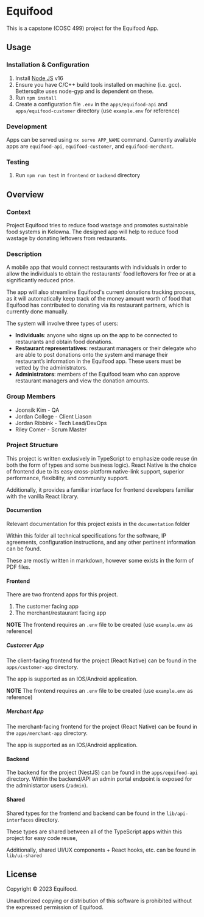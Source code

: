 # Equifood

This is a capstone (COSC 499) project for the Equifood App.

## Usage

### Installation & Configuration

1. Install [Node JS](https://nodejs.org/en/) v16
2. Ensure you have C/C++ build tools installed on machine (i.e. gcc). Bettersqlite uses node-gyp and is dependent on these.
3. Run `npm install`
4. Create a configuration file `.env` in the `apps/equifood-api` and `apps/equifood-customer` directory (use `example.env` for reference)

### Development

Apps can be served using `nx serve APP_NAME` command. Currently available apps are `equifood-api`, `equifood-customer`, and `equifood-merchant`.

### Testing

1. Run `npm run test` in `frontend` or `backend` directory

## Overview

### Context

Project Equifood tries to reduce food wastage and promotes sustainable food systems in Kelowna. The designed app will help to reduce food wastage by donating leftovers from restaurants.

### Description

A mobile app that would connect restaurants with individuals in order to allow the individuals to obtain the restaurants' food leftovers for free or at a significantly reduced price.

The app will also streamline Equifood's current donations tracking process, as it will automatically keep track of the money amount worth of food that Equifood has contributed to donating via its restaurant partners, which is currently done manually.

The system will involve three types of users:

- **Individuals**: anyone who signs up on the app to be connected to restaurants and obtain food donations.
- **Restaurant representatives**: restaurant managers or their delegate who are able to post donations onto the system and manage their restaurant’s information in the Equifood app. These users must be vetted by the administrators.
- **Administrators**: members of the Equifood team who can approve restaurant managers and view the donation amounts.

### Group Members

- Joonsik Kim - QA
- Jordan College - Client Liason
- Jordan Ribbink - Tech Lead/DevOps
- Riley Comer - Scrum Master

### Project Structure

This project is written exclusively in TypeScript to emphasize code reuse (in both the form of types and some business logic). React Native is the choice of frontend due to its easy cross-platform native-link support, superior performance, flexibility, and community support.

Additionally, it provides a familiar interface for frontend developers familiar with the vanilla React library.

#### Documention

Relevant documentation for this project exists in the `documentation` folder

Within this folder all technical specifications for the software, IP agreements, configuration instructions, and any other pertinent information can be found.

These are mostly written in markdown, however some exists in the form of PDF files.

#### Frontend

There are two frontend apps for this project.

1. The customer facing app
2. The merchant/restaurant facing app

**NOTE** The frontend requires an `.env` file to be created (use `example.env` as reference)

##### Customer App

The client-facing frontend for the project (React Native) can be found in the `apps/customer-app` directory.

The app is supported as an IOS/Android application.

**NOTE** The frontend requires an `.env` file to be created (use `example.env` as reference)

##### Merchant App

The merchant-facing frontend for the project (React Native) can be found in the `apps/merchant-app` directory.

The app is supported as an IOS/Android application.

#### Backend

The backend for the project (NestJS) can be found in the `apps/equifood-api` directory. Within the backend/API an admin portal endpoint is exposed for the administartor users (`/admin`).

#### Shared

Shared types for the frontend and backend can be found in the `lib/api-interfaces` directory.

These types are shared between all of the TypeScript apps within this project for easy code reuse,

Additionally, shared UI/UX components + React hooks, etc. can be found in `lib/ui-shared`

## License

Copyright © 2023 Equifood.

Unauthorized copying or distribution of this software is prohibited without the expressed permission of Equifood.

